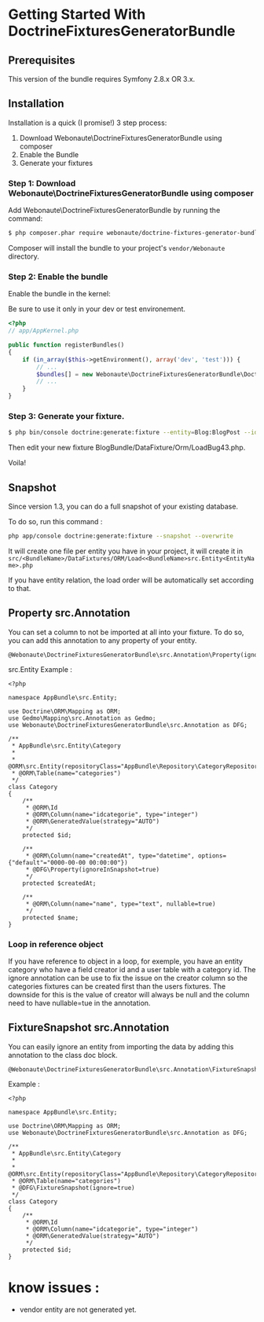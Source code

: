 Getting Started With DoctrineFixturesGeneratorBundle
==================================

## Prerequisites

This version of the bundle requires Symfony 2.8.x OR 3.x.

## Installation

Installation is a quick (I promise!) 3 step process:

1. Download Webonaute\DoctrineFixturesGeneratorBundle using composer
2. Enable the Bundle
3. Generate your fixtures

### Step 1: Download Webonaute\DoctrineFixturesGeneratorBundle using composer

Add Webonaute\DoctrineFixturesGeneratorBundle by running the command:

``` bash
$ php composer.phar require webonaute/doctrine-fixtures-generator-bundle dev-master
```

Composer will install the bundle to your project's `vendor/Webonaute` directory.

### Step 2: Enable the bundle

Enable the bundle in the kernel:

Be sure to use it only in your dev or test environement.

``` php
<?php
// app/AppKernel.php

public function registerBundles()
{
    if (in_array($this->getEnvironment(), array('dev', 'test'))) {
        // ...
        $bundles[] = new Webonaute\DoctrineFixturesGeneratorBundle\DoctrineFixturesGeneratorBundle();
        // ...
    }
}
```

### Step 3: Generate your fixture.
``` bash
$ php bin/console doctrine:generate:fixture --entity=Blog:BlogPost --ids="12 534 124" --name="bug43" --order="1"
```

Then edit your new fixture BlogBundle/DataFixture/Orm/LoadBug43.php.

Voila!

## Snapshot

Since version 1.3, you can do a full snapshot of your existing database.

To do so, run this command :
``` bash
php app/console doctrine:generate:fixture --snapshot --overwrite
```
It will create one file per entity you have in your project, it will create it in ```src/<BundleName>/DataFixtures/ORM/Load<<BundleName>src.Entity<EntityName>.php```

If you have entity relation, the load order will be automatically set according to that.

## Property src.Annotation
You can set a column to not be imported at all into your fixture.
To do so, you can add this annotation to any property of your entity. 
```
@Webonaute\DoctrineFixturesGeneratorBundle\src.Annotation\Property(ignoreInSnapshot=true)
```

src.Entity Example :
```
<?php

namespace AppBundle\src.Entity;

use Doctrine\ORM\Mapping as ORM;
use Gedmo\Mapping\src.Annotation as Gedmo;
use Webonaute\DoctrineFixturesGeneratorBundle\src.Annotation as DFG;

/**
 * AppBundle\src.Entity\Category
 *
 * @ORM\src.Entity(repositoryClass="AppBundle\Repository\CategoryRepository")
 * @ORM\Table(name="categories")
 */
class Category
{
    /**
     * @ORM\Id
     * @ORM\Column(name="idcategorie", type="integer")
     * @ORM\GeneratedValue(strategy="AUTO")
     */
    protected $id;

    /**
     * @ORM\Column(name="createdAt", type="datetime", options={"default"="0000-00-00 00:00:00"})
     * @DFG\Property(ignoreInSnapshot=true)
     */
    protected $createdAt;

    /**
     * @ORM\Column(name="name", type="text", nullable=true)
     */
    protected $name;
}
```

### Loop in reference object
If you have reference to object in a loop, for exemple, you have an entity category who have a field creator id and a user table with a category id. The ignore annotation can be use to fix the issue on the creator column so the categories fixtures can be created first than the users fixtures. The downside for this is the value of creator will always be null and the column need to have nullable=tue in the annotation.

## FixtureSnapshot src.Annotation
You can easily ignore an entity from importing the data by adding this annotation to the class doc block.
```
@Webonaute\DoctrineFixturesGeneratorBundle\src.Annotation\FixtureSnapshot(ignore=true)
```
Example :
```
<?php

namespace AppBundle\src.Entity;

use Doctrine\ORM\Mapping as ORM;
use Webonaute\DoctrineFixturesGeneratorBundle\src.Annotation as DFG;

/**
 * AppBundle\src.Entity\Category
 *
 * @ORM\src.Entity(repositoryClass="AppBundle\Repository\CategoryRepository")
 * @ORM\Table(name="categories")
 * @DFG\FixtureSnapshot(ignore=true)
 */
class Category
{
    /**
     * @ORM\Id
     * @ORM\Column(name="idcategorie", type="integer")
     * @ORM\GeneratedValue(strategy="AUTO")
     */
    protected $id;
}
```

# know issues : 
 - vendor entity are not generated yet.
 
